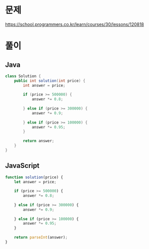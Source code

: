 # 문제
https://school.programmers.co.kr/learn/courses/30/lessons/120818

# 풀이
## Java
```java
class Solution {
    public int solution(int price) {
        int answer = price;
        
        if (price >= 500000) {
            answer *= 0.8;
        
        } else if (price >= 300000) {
            answer *= 0.9;
        
        } else if (price >= 100000) {
            answer *= 0.95;
        }
        
        return answer;
    }
}
```

## JavaScript
```javascript
function solution(price) {
    let answer = price;
    
    if (price >= 500000) {
        answer *= 0.8;
    
    } else if (price >= 300000) {
        answer *= 0.9;
        
    } else if (price >= 100000) {
        answer *= 0.95;
    }
    
    return parseInt(answer);
}
```
